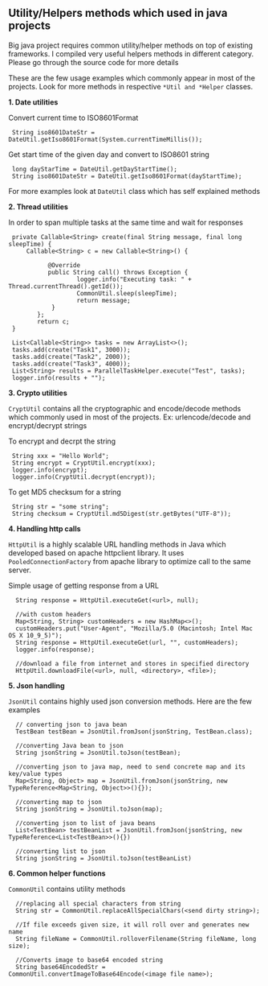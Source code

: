 ## Utility/Helpers methods which used in java projects

Big java project requires common utility/helper methods on top of existing frameworks. I compiled very useful helpers methods in different category. Please go through the source code for more details

These are the few usage examples which commonly appear in most of the projects. Look for more methods in respective `*Util and *Helper` classes.

**1. Date utilities**

  Convert current time to ISO8601Format
  
     String iso8601DateStr = DateUtil.getIso8601Format(System.currentTimeMillis());   
  
  Get start time of the given day and convert to ISO8601 string
     
     long dayStarTime = DateUtil.getDayStartTime();
     String iso8601DateStr = DateUtil.getIso8601Format(dayStartTime);
     
  For more examples look at `DateUtil` class which has self explained methods
  
**2. Thread utilities**

   In order to span multiple tasks at the same time and wait for responses
      
     private Callable<String> create(final String message, final long sleepTime) {
	     Callable<String> c = new Callable<String>() {
	     
               @Override
               public String call() throws Exception {
                       logger.info("Executing task: " + Thread.currentThread().getId());
                       CommonUtil.sleep(sleepTime);
                       return message;
                }
            };
            return c;
     }
      
     List<Callable<String>> tasks = new ArrayList<>();
     tasks.add(create("Task1", 3000));
     tasks.add(create("Task2", 2000));
     tasks.add(create("Task3", 4000));
     List<String> results = ParallelTaskHelper.execute("Test", tasks);
     logger.info(results + "");
      
**3. Crypto utilities**
  
  `CryptUtil` contains all the cryptographic and encode/decode methods which commonly used in most of the projects. Ex: urlencode/decode and encrypt/decrypt strings
  
  To encrypt and decrpt the string
  
     String xxx = "Hello World";
     String encrypt = CryptUtil.encrypt(xxx);
     logger.info(encrypt);
     logger.info(CryptUtil.decrypt(encrypt));

   To get MD5 checksum for a string
   
     String str = "some string";
     String checksum = CryptUtil.md5Digest(str.getBytes("UTF-8"));
      
**4. Handling http calls**
  
  `HttpUtil` is a highly scalable URL handling methods in Java which developed based on apache httpclient library. It uses `PooledConnectionFactory` from apache library to optimize call to the same server.
  
  Simple usage of getting response from a URL
      
      String response = HttpUtil.executeGet(<url>, null);
      
      //with custom headers
      Map<String, String> customHeaders = new HashMap<>();
      customHeaders.put("User-Agent", "Mozilla/5.0 (Macintosh; Intel Mac OS X 10_9_5)");
      String response = HttpUtil.executeGet(url, "", customHeaders);
      logger.info(response);
      
      //download a file from internet and stores in specified directory
      HttpUtil.downloadFile(<url>, null, <directory>, <file>);
      
**5. Json handling**

  `JsonUtil` contains highly used json conversion methods. Here are the few examples
  
      // converting json to java bean
      TestBean testBean = JsonUtil.fromJson(jsonString, TestBean.class);
      
      //converting Java bean to json
      String jsonString = JsonUtil.toJson(testBean);
      
      //converting json to java map, need to send concrete map and its key/value types
      Map<String, Object> map = JsonUtil.fromJson(jsonString, new TypeReference<Map<String, Object>>(){});
      
      //converting map to json
      String jsonString = JsonUtil.toJson(map);
      
      //converting json to list of java beans
      List<TestBean> testBeanList = JsonUtil.fromJson(jsonString, new TypeReference<List<TestBean>>(){})
      
      //converting list to json
      String jsonString = JsonUtil.toJson(testBeanList)
      
**6. Common helper functions** 

  `CommonUtil` contains utility methods 
      
      //replacing all special characters from string
      String str = CommonUtil.replaceAllSpecialChars(<send dirty string>);
      
      //If file exceeds given size, it will roll over and generates new name
      String fileName = CommonUtil.rolloverFilename(String fileName, long size);
      
      //Converts image to base64 encoded string
      String base64EncodedStr = CommonUtil.convertImageToBase64Encode(<image file name>);
      
